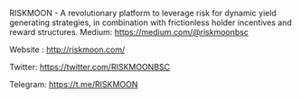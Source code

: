 RISKMOON - A revolutionary platform to leverage risk for dynamic yield generating strategies, in combination with frictionless holder incentives and reward structures.
Medium:
https://medium.com/@riskmoonbsc

Website : 
http://riskmoon.com/

Twitter:
https://twitter.com/RISKMOONBSC

Telegram:
https://t.me/RISKMOON


